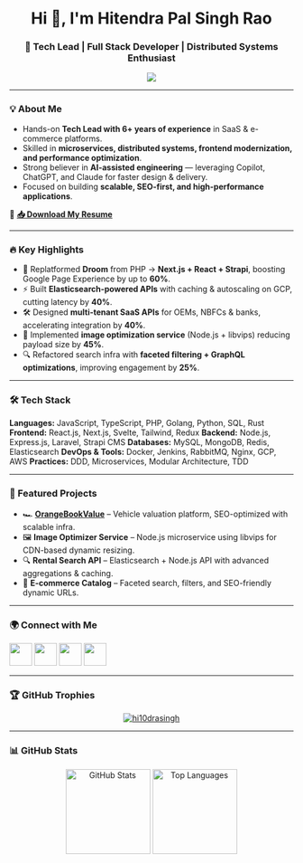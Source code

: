 <h1 align="center">Hi 👋, I'm Hitendra Pal Singh Rao</h1>
<h3 align="center">🚀 Tech Lead | Full Stack Developer | Distributed Systems Enthusiast</h3>

<p align="center">
  <a href="https://komarev.com/ghpvc/?username=hi10drasingh">
    <img src="https://komarev.com/ghpvc/?username=hi10drasingh&label=Profile%20views&color=0e75b6&style=flat" />
  </a>
</p>

---

### 💡 About Me
- Hands-on **Tech Lead with 6+ years of experience** in SaaS & e-commerce platforms.
- Skilled in **microservices, distributed systems, frontend modernization, and performance optimization**.
- Strong believer in **AI-assisted engineering** — leveraging Copilot, ChatGPT, and Claude for faster design & delivery.
- Focused on building **scalable, SEO-first, and high-performance applications**.

📄 **[📥 Download My Resume](https://drive.google.com/file/d/11DkTiRHvngYC52LEJN18I_bh0_ZUn8PA/view)**

---

### 🔥 Key Highlights
- 🚀 Replatformed **Droom** from PHP → **Next.js + React + Strapi**, boosting Google Page Experience by up to **60%**.
- ⚡ Built **Elasticsearch-powered APIs** with caching & autoscaling on GCP, cutting latency by **40%**.
- 🛠️ Designed **multi-tenant SaaS APIs** for OEMs, NBFCs & banks, accelerating integration by **40%**.
- 📸 Implemented **image optimization service** (Node.js + libvips) reducing payload size by **45%**.
- 🔍 Refactored search infra with **faceted filtering + GraphQL optimizations**, improving engagement by **25%**.

---

### 🛠 Tech Stack
**Languages:** JavaScript, TypeScript, PHP, Golang, Python, SQL, Rust
**Frontend:** React.js, Next.js, Svelte, Tailwind, Redux
**Backend:** Node.js, Express.js, Laravel, Strapi CMS
**Databases:** MySQL, MongoDB, Redis, Elasticsearch
**DevOps & Tools:** Docker, Jenkins, RabbitMQ, Nginx, GCP, AWS
**Practices:** DDD, Microservices, Modular Architecture, TDD

---

### 📂 Featured Projects
- 🏎 **[OrangeBookValue](https://orangebookvalue.com/)** – Vehicle valuation platform, SEO-optimized with scalable infra.
- 🖼 **Image Optimizer Service** – Node.js microservice using libvips for CDN-based dynamic resizing.
- 🔍 **Rental Search API** – Elasticsearch + Node.js API with advanced aggregations & caching.
- 🛒 **E-commerce Catalog** – Faceted search, filters, and SEO-friendly dynamic URLs.

---

### 🌍 Connect with Me
<p align="left">
<a href="https://linkedin.com/in/hi10dra-singh"><img src="https://skillicons.dev/icons?i=linkedin" height="40"/></a>
<a href="https://twitter.com/hi10dra_singh"><img src="https://skillicons.dev/icons?i=twitter" height="40"/></a>
<a href="https://leetcode.com/u/Hi10dra/"><img src="https://skills.syvixor.com/api/icons?i=leetcode" height="40"/></a>
<a href="https://github.com/hi10drasingh"><img src="https://skillicons.dev/icons?i=github" height="40"/></a>
</p>

---

### 🏆 GitHub Trophies
<p align="center">
  <a href="https://github.com/ryo-ma/github-profile-trophy">
    <img src="https://github-profile-trophy.vercel.app/?username=hi10drasingh&rank=-?,-C&margin-w=15&theme=onedark" alt="hi10drasingh" />
  </a>
</p>

---

### 📊 GitHub Stats
<div align="center">
  <img height="150" src="https://github-readme-stats-hi10drasingh.vercel.app/api?username=hi10drasingh&show_icons=true&locale=en&hide=stars" alt="GitHub Stats" />
  <img height="150" src="https://github-readme-stats-hi10drasingh.vercel.app/api/top-langs?username=hi10drasingh&layout=compact" alt="Top Languages" />
<!--   <img height="150" src="https://github-readme-streak-stats.herokuapp.com/?user=hi10drasingh" alt="GitHub Streak" /> -->
</div>
